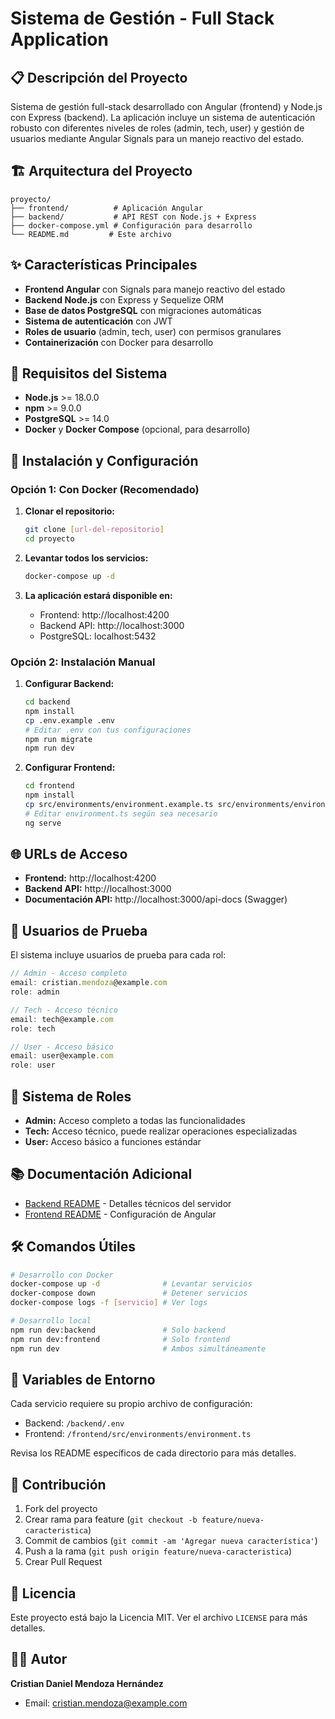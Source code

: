 # Sistema de Gestión - Full Stack Application

## 📋 Descripción del Proyecto

Sistema de gestión full-stack desarrollado con Angular (frontend) y Node.js con Express (backend). La aplicación incluye un sistema de autenticación robusto con diferentes niveles de roles (admin, tech, user) y gestión de usuarios mediante Angular Signals para un manejo reactivo del estado.

## 🏗️ Arquitectura del Proyecto

```
proyecto/
├── frontend/          # Aplicación Angular
├── backend/           # API REST con Node.js + Express
├── docker-compose.yml # Configuración para desarrollo
└── README.md         # Este archivo
```

## ✨ Características Principales

- **Frontend Angular** con Signals para manejo reactivo del estado
- **Backend Node.js** con Express y Sequelize ORM
- **Base de datos PostgreSQL** con migraciones automáticas
- **Sistema de autenticación** con JWT
- **Roles de usuario** (admin, tech, user) con permisos granulares
- **Containerización** con Docker para desarrollo

## 🔧 Requisitos del Sistema

- **Node.js** >= 18.0.0
- **npm** >= 9.0.0
- **PostgreSQL** >= 14.0
- **Docker** y **Docker Compose** (opcional, para desarrollo)

## 🚀 Instalación y Configuración

### Opción 1: Con Docker (Recomendado)

1. **Clonar el repositorio:**
   ```bash
   git clone [url-del-repositorio]
   cd proyecto
   ```

2. **Levantar todos los servicios:**
   ```bash
   docker-compose up -d
   ```

3. **La aplicación estará disponible en:**
   - Frontend: http://localhost:4200
   - Backend API: http://localhost:3000
   - PostgreSQL: localhost:5432

### Opción 2: Instalación Manual

1. **Configurar Backend:**
   ```bash
   cd backend
   npm install
   cp .env.example .env
   # Editar .env con tus configuraciones
   npm run migrate
   npm run dev
   ```

2. **Configurar Frontend:**
   ```bash
   cd frontend
   npm install
   cp src/environments/environment.example.ts src/environments/environment.ts
   # Editar environment.ts según sea necesario
   ng serve
   ```

## 🌐 URLs de Acceso

- **Frontend:** http://localhost:4200
- **Backend API:** http://localhost:3000
- **Documentación API:** http://localhost:3000/api-docs (Swagger)

## 👥 Usuarios de Prueba

El sistema incluye usuarios de prueba para cada rol:

```typescript
// Admin - Acceso completo
email: cristian.mendoza@example.com
role: admin

// Tech - Acceso técnico
email: tech@example.com  
role: tech

// User - Acceso básico
email: user@example.com
role: user
```

## 🔐 Sistema de Roles

- **Admin:** Acceso completo a todas las funcionalidades
- **Tech:** Acceso técnico, puede realizar operaciones especializadas
- **User:** Acceso básico a funciones estándar

## 📚 Documentación Adicional

- [Backend README](./backend/README.md) - Detalles técnicos del servidor
- [Frontend README](./frontend/README.md) - Configuración de Angular

## 🛠️ Comandos Útiles

```bash
# Desarrollo con Docker
docker-compose up -d              # Levantar servicios
docker-compose down               # Detener servicios
docker-compose logs -f [servicio] # Ver logs

# Desarrollo local
npm run dev:backend               # Solo backend
npm run dev:frontend              # Solo frontend
npm run dev                       # Ambos simultáneamente
```

## 📝 Variables de Entorno

Cada servicio requiere su propio archivo de configuración:
- Backend: `/backend/.env`
- Frontend: `/frontend/src/environments/environment.ts`

Revisa los README específicos de cada directorio para más detalles.

## 🤝 Contribución

1. Fork del proyecto
2. Crear rama para feature (`git checkout -b feature/nueva-caracteristica`)
3. Commit de cambios (`git commit -am 'Agregar nueva característica'`)
4. Push a la rama (`git push origin feature/nueva-caracteristica`)
5. Crear Pull Request

## 📄 Licencia

Este proyecto está bajo la Licencia MIT. Ver el archivo `LICENSE` para más detalles.

## 👨‍💻 Autor

**Cristian Daniel Mendoza Hernández**
- Email: cristian.mendoza@example.com